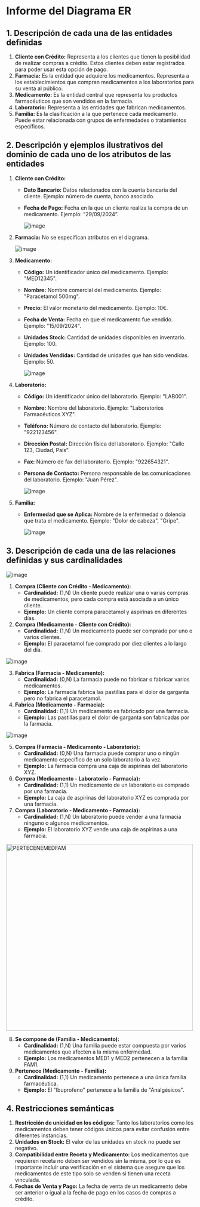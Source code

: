 # Informe del Diagrama ER
## 1. Descripción de cada una de las entidades definidas
1. **Cliente con Crédito:** Representa a los clientes que tienen la posibilidad de realizar compras a crédito. Estos clientes deben estar registrados para poder usar esta opción de pago.
2. **Farmacia:** Es la entidad que adquiere los medicamentos. Representa a los establecimientos que compran medicamentos a los laboratorios para su venta al público.
3. **Medicamento:** Es la entidad central que representa los productos farmacéuticos que son vendidos en la farmacia.
4. **Laboratorio:** Representa a las entidades que fabrican medicamentos.
5. **Familia:** Es la clasificación a la que pertenece cada medicamento. Puede estar relacionada con grupos de enfermedades o tratamientos específicos.
## 2. Descripción y ejemplos ilustrativos del dominio de cada uno de los atributos de las entidades
1. **Cliente con Crédito:**
   - **Dato Bancario:** Datos relacionados con la cuenta bancaria del cliente. Ejemplo: número de cuenta, banco asociado.
   - **Fecha de Pago:** Fecha en la que un cliente realiza la compra de un medicamento. Ejemplo: “29/09/2024”.
     
     ![image](https://github.com/user-attachments/assets/aa177575-1289-433b-af96-a09ae52b3c49)

2. **Farmacia:** No se especifican atributos en el diagrama.
   
   ![image](https://github.com/user-attachments/assets/0f2e948c-cc19-4366-a1ed-17d06a2a34da)

4. **Medicamento:**
   - **Código:** Un identificador único del medicamento. Ejemplo: "MED12345".
   - **Nombre:** Nombre comercial del medicamento. Ejemplo: "Paracetamol 500mg".
   - **Precio:** El valor monetario del medicamento. Ejemplo: 10€.
   - **Fecha de Venta:** Fecha en que el medicamento fue vendido. Ejemplo: "15/09/2024".
   - **Unidades Stock:** Cantidad de unidades disponibles en inventario. Ejemplo: 100.
   - **Unidades Vendidas:** Cantidad de unidades que han sido vendidas. Ejemplo: 50.
     
     ![image](https://github.com/user-attachments/assets/73f3b40f-d7b6-40f6-b742-18b2ca7141c9)

5. **Laboratorio:**
   - **Código:** Un identificador único del laboratorio. Ejemplo: "LAB001".
   - **Nombre:** Nombre del laboratorio. Ejemplo: "Laboratorios Farmacéuticos XYZ".
   - **Teléfono:** Número de contacto del laboratorio. Ejemplo: "922123456".
   - **Dirección Postal:** Dirección física del laboratorio. Ejemplo: "Calle 123, Ciudad, País".
   - **Fax:** Número de fax del laboratorio. Ejemplo: "922654321".
   - **Persona de Contacto:** Persona responsable de las comunicaciones del laboratorio. Ejemplo: "Juan Pérez".
     
     ![image](https://github.com/user-attachments/assets/9a3c32cd-d30e-43ee-8e61-e53aa709741e)
     
6. **Familia:**
   - **Enfermedad que se Aplica:** Nombre de la enfermedad o dolencia que trata el medicamento. Ejemplo: "Dolor de cabeza", "Gripe".
     
     ![image](https://github.com/user-attachments/assets/80c96dc4-d481-445b-8054-a136702a0c62)
     
## 3. Descripción de cada una de las relaciones definidas y sus cardinalidades

![image](https://github.com/user-attachments/assets/69b6047b-887d-4b58-a36e-1404b06874ce)

1. **Compra (Cliente con Crédito - Medicamento):**
   - **Cardinalidad:** (1,N) Un cliente puede realizar una o varias compras de medicamentos, pero cada compra está asociada a un único cliente.
   - **Ejemplo:** Un cliente compra paracetamol y aspirinas en diferentes días.
2. **Compra (Medicamento - Cliente con Crédito):**
   - **Cardinalidad:** (1,N) Un medicamento puede ser comprado por uno o varios clientes.
   - **Ejemplo:** El paracetamol fue comprado por diez clientes a lo largo del día.

![image](https://github.com/user-attachments/assets/c63c154c-6efe-403a-babb-5aef3386dfb3)

3. **Fabrica (Farmacia - Medicamento):**
   - **Cardinalidad:** (0,N) La farmacia puede no fabricar o fabricar varios medicamentos.
   - **Ejemplo:** La farmacia fabrica las pastillas para el dolor de garganta pero no fabrica el paracetamol.
4. **Fabrica (Medicamento - Farmacia):**
   - **Cardinalidad:** (1,1) Un medicamento es fabricado por una farmacia.
   - **Ejemplo:** Las pastillas para el dolor de garganta son fabricadas por la farmacia.

![image](https://github.com/user-attachments/assets/c64b3858-c7fc-4f96-803a-d6f76e761cfb)

5. **Compra (Farmacia - Medicamento - Laboratorio):**
   - **Cardinalidad:** (0,N) Una farmacia puede comprar uno o ningún medicamento específico de un solo laboratorio a la vez.
   - **Ejemplo:** La farmacia compra una caja de aspirinas del laboratorio XYZ.
6. **Compra (Medicamento - Laboratorio - Farmacia):**
   - **Cardinalidad:** (1,1) Un medicamento de un laboratorio es comprado por una farmacia.
   - **Ejemplo:** La caja de aspirinas del laboratorio XYZ es comprada por una farmacia.
7. **Compra (Laboratorio - Medicamento - Farmacia):**
   - **Cardinalidad:** (1,N) Un laboratorio puede vender a una farmacia ninguno o algunos medicamentos.
   - **Ejemplo:** El laboratorio XYZ vende una caja de aspirinas a una farmacia.

<img width="500" alt="PERTECENEMEDFAM" src="https://github.com/user-attachments/assets/4b83ba8e-61b4-4784-a22d-2721f1bdae94">

8. **Se compone de (Familia - Medicamento):**
   - **Cardinalidad:** (1,N) Una familia puede estar compuesta por varios medicamentos que afecten a la misma enfermedad.
   - **Ejemplo:** Los medicamentos MED1 y MED2 pertenecen a la familia FAM1.
9. **Pertenece (Medicamento - Familia):**
   - **Cardinalidad:** (1,1) Un medicamento pertenece a una única familia farmacéutica.
   - **Ejemplo:** El "Ibuprofeno" pertenece a la familia de "Analgésicos".
## 4. Restricciones semánticas
1. **Restricción de unicidad en los códigos:** Tanto los laboratorios como los medicamentos deben tener códigos únicos para evitar confusión entre diferentes instancias.
2. **Unidades en Stock:** El valor de las unidades en stock no puede ser negativo.
3. **Compatibilidad entre Receta y Medicamento:** Los medicamentos que requieren receta no deben ser vendidos sin la misma, por lo que es importante incluir una verificación en el sistema que asegure que los medicamentos de este tipo solo se venden si tienen una receta vinculada.
4. **Fechas de Venta y Pago:** La fecha de venta de un medicamento debe ser anterior o igual a la fecha de pago en los casos de compras a crédito.
